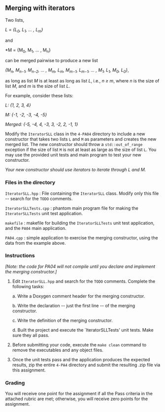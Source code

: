 ﻿## Merging with iterators


Two lists, 


*L = {L<sub>0</sub>, L<sub>1</sub>, ... , L<sub>m</sub>}*


and 


*M = {M<sub>0</sub>, M<sub>1</sub>, ... , M<sub>n</sub>} 


can be merged pairwise to produce a new list


*{M<sub>n</sub>, M<sub>n−1</sub>, M<sub>n−2</sub>, ... , M<sub>m</sub>, L<sub>m</sub>, M<sub>m−1</sub>, L<sub>m−1</sub>, ... , M<sub>1</sub>, L<sub>1</sub>, M<sub>0</sub>, L<sub>0</sub>}*,


as long as list *M* is at least as long as list *L*, i.e., *n ≥ m*, where *n* is the size of list *M*, and *m* is the size of list *L*.  


For example, consider these lists:


*L: {1, 2, 3, 4}*


*M: {-1, -2, -3, -4, -5}*


*Merged: {-5, -4, 4, -3, 3, -2, 2, -1, 1}*


Modify the `IteratorSLL` class in the `4-PA04` directory to include a new constructor that takes two lists `L` and `M` as parameters and creates the new merged list. The new constructor should throw a `std::out_of_range` exception if the size of list `M` is not at least as large as the size of list `L`. You may use the provided unit tests and main program to test your new constructor. 


*Your new constructor should use iterators to iterate through L and M.*


### Files in the directory


`IteratorSLL.hpp` : File containing the `IteratorSLL` class. Modify only this file -- search for the `TODO` comments.


`IteratorSLLTests.cpp` : phantom main program file for making the `IteratorSLLTests` unit test application.


`makefile` : makefile for building the `IteratorSLLTests` unit test application, and the `PA04` main application.


`PA04.cpp` : simple application to exercise the merging constructor, using the data from the example above.


### Instructions


*[Note: the code for PA04 will not compile until you declare and implement the merging constructor.]* 


1. Edit `IteratorSLL.hpp` and search for the `TODO` comments. Complete the following tasks:


    a. Write a Doxygen comment header for the merging constructor.


    b. Write the declaration -- just the first line -- of the merging constructor.


    c. Write the definition of the merging constructor. 


    d. Built the project and execute the `IteratorSLLTests' unit tests. Make sure they all pass.


2. Before submitting your code, execute the `make clean` command to remove the executables and any object files.


3. Once the unit tests pass and the application produces the expected results, zip the entire `4-PA4` directory and submit the resulting .zip file via this assignment.


### Grading


You will receive one point for the assignment if all the Pass criteria in the attached rubric are met; otherwise, you will receive zero points for the assignment.